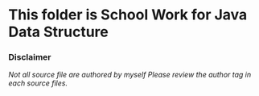 # This folder is School Work for Java Data Structure

### Disclaimer

*Not all source file are authored by myself*
*Please review the author tag in each source files.*